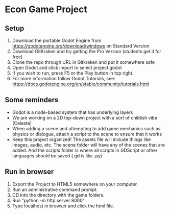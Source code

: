 # Econ Game Project

## Setup
1. Download the portable Godot Engine from https://godotengine.org/download/windows on Standard Version
2. Download GitKraken and try getting the Pro Version (students get it for free)
3. Clone the repo through URL in Gitkraken and put it somewhere safe
4. Open Godot and click import to select project.godot
5. If you wish to run, press F5 or the Play button in top right.
6. For more information follow Godot Tutorials, see: https://docs.godotengine.org/en/stable/community/tutorials.html

## Some reminders
* Godot is a node-based system that has underlying layers
* We are working on a 2D top-down project with a sort of childish vibe (Celeste)
* When adding a scene and attempting to add game mechanics such as physics or dialogue, attach a script to the scene to ensure that it works
* Keep this project organized! The assets file will include things like images, audio, etc. The scene folder will have any of the scenes that are added. And the scripts folder is where all scripts in GDScript or other languages should be saved (.gd is like .py)

## Run in browser
1. Export the Project to HTML5 somewhere on your computer.
2. Run an administrative command prompt.
3. CD into the directory with the game folders.
4. Run "python -m http.server 8000"
5. Type localhost in browser and click the html file.

